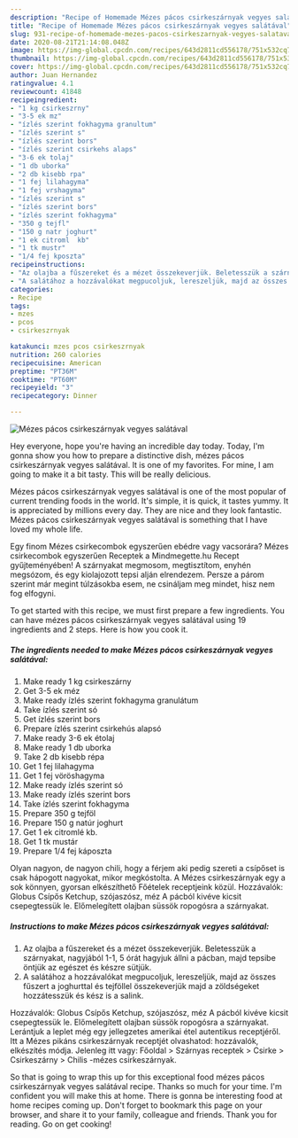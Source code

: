 ```yaml
---
description: "Recipe of Homemade Mézes pácos csirkeszárnyak vegyes salátával"
title: "Recipe of Homemade Mézes pácos csirkeszárnyak vegyes salátával"
slug: 931-recipe-of-homemade-mezes-pacos-csirkeszarnyak-vegyes-salataval
date: 2020-08-21T21:14:08.048Z
image: https://img-global.cpcdn.com/recipes/643d2811cd556178/751x532cq70/mezes-pacos-csirkeszarnyak-vegyes-salataval-recept-foto.jpg
thumbnail: https://img-global.cpcdn.com/recipes/643d2811cd556178/751x532cq70/mezes-pacos-csirkeszarnyak-vegyes-salataval-recept-foto.jpg
cover: https://img-global.cpcdn.com/recipes/643d2811cd556178/751x532cq70/mezes-pacos-csirkeszarnyak-vegyes-salataval-recept-foto.jpg
author: Juan Hernandez
ratingvalue: 4.1
reviewcount: 41848
recipeingredient:
- "1 kg csirkeszrny"
- "3-5 ek mz"
- "ízlés szerint fokhagyma granultum"
- "ízlés szerint s"
- "ízlés szerint bors"
- "ízlés szerint csirkehs alaps"
- "3-6 ek tolaj"
- "1 db uborka"
- "2 db kisebb rpa"
- "1 fej lilahagyma"
- "1 fej vrshagyma"
- "ízlés szerint s"
- "ízlés szerint bors"
- "ízlés szerint fokhagyma"
- "350 g tejfl"
- "150 g natr joghurt"
- "1 ek citroml  kb"
- "1 tk mustr"
- "1/4 fej kposzta"
recipeinstructions:
- "Az olajba a fűszereket és a mézet összekeverjük. Beletesszük a szárnyakat, nagyjából 1-1, 5 órát hagyjuk állni a pácban, majd tepsibe öntjük az egészet és készre sütjük."
- "A salátához a hozzávalókat megpucoljuk, lereszeljük, majd az összes fűszert a joghurttal és tejföllel összekeverjük majd a zöldségeket hozzátesszük és kész is a salink."
categories:
- Recipe
tags:
- mzes
- pcos
- csirkeszrnyak

katakunci: mzes pcos csirkeszrnyak 
nutrition: 260 calories
recipecuisine: American
preptime: "PT36M"
cooktime: "PT60M"
recipeyield: "3"
recipecategory: Dinner

---
```



![Mézes pácos csirkeszárnyak vegyes salátával](https://img-global.cpcdn.com/recipes/643d2811cd556178/751x532cq70/mezes-pacos-csirkeszarnyak-vegyes-salataval-recept-foto.jpg)

Hey everyone, hope you're having an incredible day today. Today, I'm gonna show you how to prepare a distinctive dish, mézes pácos csirkeszárnyak vegyes salátával. It is one of my favorites. For mine, I am going to make it a bit tasty. This will be really delicious.

Mézes pácos csirkeszárnyak vegyes salátával is one of the most popular of current trending foods in the world. It's simple, it is quick, it tastes yummy. It is appreciated by millions every day. They are nice and they look fantastic. Mézes pácos csirkeszárnyak vegyes salátával is something that I have loved my whole life.

Egy finom Mézes csirkecombok egyszerűen ebédre vagy vacsorára? Mézes csirkecombok egyszerűen Receptek a Mindmegette.hu Recept gyűjteményében! A szárnyakat megmosom, megtisztítom, enyhén megsózom, és egy kiolajozott tepsi alján elrendezem. Persze a párom szerint már megint túlzásokba esem, ne csináljam meg mindet, hisz nem fog elfogyni.


To get started with this recipe, we must first prepare a few ingredients. You can have mézes pácos csirkeszárnyak vegyes salátával using 19 ingredients and 2 steps. Here is how you cook it.

<!--inarticleads1-->

##### The ingredients needed to make Mézes pácos csirkeszárnyak vegyes salátával:

1. Make ready 1 kg csirkeszárny
1. Get 3-5 ek méz
1. Make ready ízlés szerint fokhagyma granulátum
1. Take ízlés szerint só
1. Get ízlés szerint bors
1. Prepare ízlés szerint csirkehús alapsó
1. Make ready 3-6 ek étolaj
1. Make ready 1 db uborka
1. Take 2 db kisebb répa
1. Get 1 fej lilahagyma
1. Get 1 fej vöröshagyma
1. Make ready ízlés szerint só
1. Make ready ízlés szerint bors
1. Take ízlés szerint fokhagyma
1. Prepare 350 g tejföl
1. Prepare 150 g natúr joghurt
1. Get 1 ek citromlé  kb.
1. Get 1 tk mustár
1. Prepare 1/4 fej káposzta


Olyan nagyon, de nagyon chili, hogy a férjem aki pedig szereti a csípőset is csak hápogott nagyokat, mikor megkóstolta. A Mézes csirkeszárnyak egy a sok könnyen, gyorsan elkészíthető Főételek receptjeink közül. Hozzávalók: Globus Csípős Ketchup, szójaszósz, méz A pácból kivéve kicsit csepegtessük le. Előmelegített olajban süssök ropogósra a szárnyakat. 

<!--inarticleads2-->

##### Instructions to make Mézes pácos csirkeszárnyak vegyes salátával:

1. Az olajba a fűszereket és a mézet összekeverjük. Beletesszük a szárnyakat, nagyjából 1-1, 5 órát hagyjuk állni a pácban, majd tepsibe öntjük az egészet és készre sütjük.
1. A salátához a hozzávalókat megpucoljuk, lereszeljük, majd az összes fűszert a joghurttal és tejföllel összekeverjük majd a zöldségeket hozzátesszük és kész is a salink.


Hozzávalók: Globus Csípős Ketchup, szójaszósz, méz A pácból kivéve kicsit csepegtessük le. Előmelegített olajban süssök ropogósra a szárnyakat. Lerántjuk a leplet még egy jellegzetes amerikai étel autentikus receptjéről. Itt a Mézes pikáns csirkeszárnyak receptjét olvashatod: hozzávalók, elkészítés módja. Jelenleg itt vagy: Főoldal &gt; Szárnyas receptek &gt; Csirke &gt; Csirkeszárny &gt; Chilis -mézes csirkeszárnyak. 

So that is going to wrap this up for this exceptional food mézes pácos csirkeszárnyak vegyes salátával recipe. Thanks so much for your time. I'm confident you will make this at home. There is gonna be interesting food at home recipes coming up. Don't forget to bookmark this page on your browser, and share it to your family, colleague and friends. Thank you for reading. Go on get cooking!
